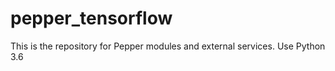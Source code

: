 # pepper_tensorflow
This is the repository for Pepper modules and external services. Use Python 3.6
